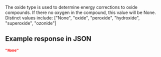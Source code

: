 The oxide type is used to determine energy corrections to oxide compounds. If there no oxygen in the compound, this value will be None. Distinct values include: ["None", "oxide", "peroxide", "hydroxide", "superoxide", "ozonide"] 





































## Example response in JSON

```json
"None"
```

